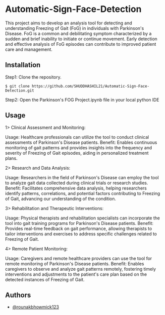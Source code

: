 
# Automatic-Sign-Face-Detection

This project aims to develop an analysis tool for detecting and understanding Freezing of Gait (FoG) in individuals with Parkinson's Disease. FoG is a common and debilitating symptom characterized by a sudden and brief inability to initiate or continue movement. Early detection and effective analysis of FoG episodes can contribute to improved patient care and management.



## Installation

Step1: Clone the repository.
  ```
  $ git clone https://github.com/SHUDDHASHIL21/Automatic-Sign-Face-Detection.git
  ```
Step2: Open the Parkinson's FOG Project.ipynb file in your local python IDE


## Usage

1> Clinical Assessment and Monitoring:

Usage: Healthcare professionals can utilize the tool to conduct clinical assessments of Parkinson's Disease patients.
Benefit: Enables continuous monitoring of gait patterns and provides insights into the frequency and severity of Freezing of Gait episodes, aiding in personalized treatment plans.

2> Research and Data Analysis:

Usage: Researchers in the field of Parkinson's Disease can employ the tool to analyze gait data collected during clinical trials or research studies.
Benefit: Facilitates comprehensive data analysis, helping researchers identify patterns, correlations, and potential factors contributing to Freezing of Gait, advancing our understanding of the condition.

3> Rehabilitation and Therapeutic Interventions:

Usage: Physical therapists and rehabilitation specialists can incorporate the tool into gait training programs for Parkinson's Disease patients.
Benefit: Provides real-time feedback on gait performance, allowing therapists to tailor interventions and exercises to address specific challenges related to Freezing of Gait.

4> Remote Patient Monitoring:

Usage: Caregivers and remote healthcare providers can use the tool for remote monitoring of Parkinson's Disease patients.
Benefit: Enables caregivers to observe and analyze gait patterns remotely, fostering timely interventions and adjustments to the patient's care plan based on the detected instances of Freezing of Gait.

## Authors

- [@rounakbhowmick123](https://github.com/rounakbhowmick123)

